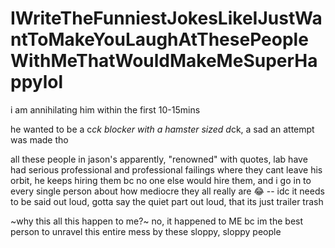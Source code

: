 # IWriteTheFunniestJokesLikeIJustWantToMakeYouLaughAtThesePeopleWithMeThatWouldMakeMeSuperHappylol

i am annihilating him within the first 10-15mins

he wanted to be a c*ck blocker with a hamster sized d*ck, a sad an attempt was made tho

all these people in jason's apparently, "renowned" with quotes, lab have had serious professional and professional failings where they cant leave his orbit, he keeps hiring them bc no one else would hire them, and i go in to every single person about how mediocre they all really are 😂 -- idc it needs to be said out loud, gotta say the quiet part out loud, that its just trailer trash

~why this all this happen to me?~ no, it happened to ME bc im the best person to unravel this entire mess by these sloppy, sloppy people
